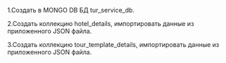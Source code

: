 1.Создать в MONGO DB БД tur_service_db.

2.Создать коллекцию hotel_details, импортировать данные из приложенного JSON файла.

3.Создать коллекцию tour_template_details, импортировать данные из приложенного JSON файла.
